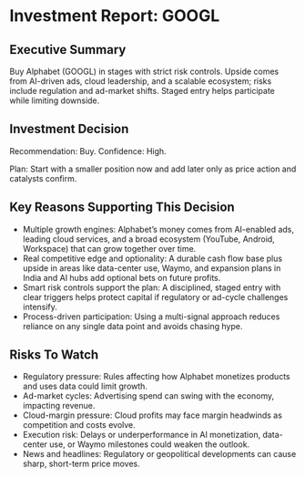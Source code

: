 # Investment Report: GOOGL
## Executive Summary
Buy Alphabet (GOOGL) in stages with strict risk controls. Upside comes from AI-driven ads, cloud leadership, and a scalable ecosystem; risks include regulation and ad-market shifts. Staged entry helps participate while limiting downside.

## Investment Decision
Recommendation: Buy. Confidence: High.

Plan: Start with a smaller position now and add later only as price action and catalysts confirm.

## Key Reasons Supporting This Decision
- Multiple growth engines: Alphabet’s money comes from AI-enabled ads, leading cloud services, and a broad ecosystem (YouTube, Android, Workspace) that can grow together over time.
- Real competitive edge and optionality: A durable cash flow base plus upside in areas like data-center use, Waymo, and expansion plans in India and AI hubs add optional bets on future profits.
- Smart risk controls support the plan: A disciplined, staged entry with clear triggers helps protect capital if regulatory or ad-cycle challenges intensify.
- Process-driven participation: Using a multi-signal approach reduces reliance on any single data point and avoids chasing hype.

## Risks To Watch
- Regulatory pressure: Rules affecting how Alphabet monetizes products and uses data could limit growth.
- Ad-market cycles: Advertising spend can swing with the economy, impacting revenue.
- Cloud-margin pressure: Cloud profits may face margin headwinds as competition and costs evolve.
- Execution risk: Delays or underperformance in AI monetization, data-center use, or Waymo milestones could weaken the outlook.
- News and headlines: Regulatory or geopolitical developments can cause sharp, short-term price moves.